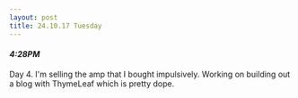 ```yaml
---
layout: post
title: 24.10.17 Tuesday
---
```


#### *4:28PM*
Day 4. I'm selling the amp that I bought impulsively. Working on building out a blog with ThymeLeaf which is pretty dope.